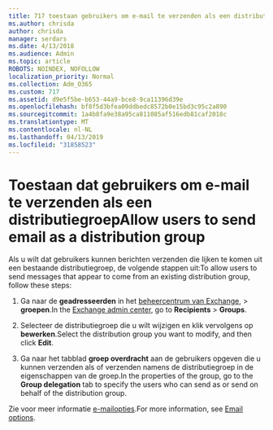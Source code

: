 ```yaml
---
title: 717 toestaan gebruikers om e-mail te verzenden als een distributielijst
ms.author: chrisda
author: chrisda
manager: serdars
ms.date: 4/13/2018
ms.audience: Admin
ms.topic: article
ROBOTS: NOINDEX, NOFOLLOW
localization_priority: Normal
ms.collection: Adm_O365
ms.custom: 717
ms.assetid: d9e5f5be-b653-44a9-bce8-9ca11396d39e
ms.openlocfilehash: bf8f5d3bfea09ddbedc8572b0e15bd3c95c2a890
ms.sourcegitcommit: 1a4b8fa9e38a95ca811085af516edb81caf2018c
ms.translationtype: MT
ms.contentlocale: nl-NL
ms.lasthandoff: 04/13/2019
ms.locfileid: "31858523"
---
```

# <a name="allow-users-to-send-email-as-a-distribution-group"></a><span data-ttu-id="659f7-102">Toestaan dat gebruikers om e-mail te verzenden als een distributiegroep</span><span class="sxs-lookup"><span data-stu-id="659f7-102">Allow users to send email as a distribution group</span></span>

<span data-ttu-id="659f7-103">Als u wilt dat gebruikers kunnen berichten verzenden die lijken te komen uit een bestaande distributiegroep, de volgende stappen uit:</span><span class="sxs-lookup"><span data-stu-id="659f7-103">To allow users to send messages that appear to come from an existing distribution group, follow these steps:</span></span>

1. <span data-ttu-id="659f7-104">Ga naar de **geadresseerden** in het [beheercentrum van Exchange](https://outlook.office365.com/ecp/), \> **groepen**.</span><span class="sxs-lookup"><span data-stu-id="659f7-104">In the [Exchange admin center](https://outlook.office365.com/ecp/), go to **Recipients** \> **Groups**.</span></span>

2. <span data-ttu-id="659f7-105">Selecteer de distributiegroep die u wilt wijzigen en klik vervolgens op **bewerken**.</span><span class="sxs-lookup"><span data-stu-id="659f7-105">Select the distribution group you want to modify, and then click **Edit**.</span></span>

3. <span data-ttu-id="659f7-106">Ga naar het tabblad **groep overdracht** aan de gebruikers opgeven die u kunnen verzenden als of verzenden namens de distributiegroep in de eigenschappen van de groep.</span><span class="sxs-lookup"><span data-stu-id="659f7-106">In the properties of the group, go to the **Group delegation** tab to specify the users who can send as or send on behalf of the distribution group.</span></span>

<span data-ttu-id="659f7-107">Zie voor meer informatie [e-mailopties](https://technet.microsoft.com/library/bb124513.aspx#groupdelegation).</span><span class="sxs-lookup"><span data-stu-id="659f7-107">For more information, see [Email options](https://technet.microsoft.com/library/bb124513.aspx#groupdelegation).</span></span>

